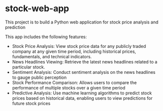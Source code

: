 # stock-web-app
This project is to build a Python web application for stock price analysis and prediction

This app includes the following features: 
* Stock Price Analysis: View stock price data for any publicly traded company at any given time period, including historical prices, fundamentals, and technical indicators.
* News Headlines Viewing: Retrieve the latest news headlines related to a particular stock.
* Sentiment Analysis:  Conduct sentiment analysis on the news headlines to gauge public perception
* Stock Performance Comparison:  Allows users to compare the performance of multiple stocks over a given time period
* Predictive Analysis:  Use machine learning algorithms to predict stock prices based on historical data, enabling users to view predictions for future stock prices

